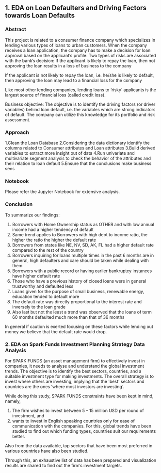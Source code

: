 ## 1. EDA on Loan Defaulters and Driving Factors towards Loan Defaults

### Abstract
This project is related to a consumer finance company which specializes in lending various types of loans to urban customers. When the company receives a loan application, the company has to make a decision for loan approval based on the applicant’s profile. Two types of risks are associated with the bank’s decision:
If the applicant is likely to repay the loan, then not approving the loan results in a loss of business to the company

If the applicant is not likely to repay the loan, i.e. he/she is likely to default, then approving the loan may lead to a financial loss for the company

Like most other lending companies, lending loans to ‘risky’ applicants is the largest source of financial loss (called credit loss).

Business objective: The objective is to identify the driving factors (or driver variables) behind loan default, i.e. the variables which are strong indicators of default. The company can utilize this knowledge for its portfolio and risk assessment.

### Approach
1.Clean the Loan Database
2.Considering the data dictionary identify the columns related to Consumer attributes and Loan attributes
3.Build derived variables to extract more insight out of data
4.Run univariate and multivariate segment analysis to check the behavior of the attributes and their relation to loan default
5.Ensure that the conclusions make business sens

### Notebook
Please refer the Jupyter Notebook for extensive analysis.

### Conclusion
To summarize our findings:

1. Borrowers with Home Ownership status as OTHER and with low annual income had a higher tendency of default
2. Same trend applies to Borrowers with high debt to income ratio, the higher the ratio the higher the default rate
3. Borrowers from states like NE, NV, SD, AK, FL had a higher default rate compared to the rest of the country
4. Borrowers inquiring for loans multiple times in the past 6 months are in general, high defaulters and care should be taken while dealing with them
5. Borrowers with a public record or having earlier bankruptcy instances have higher default rate
6. Those who have a previous history of closed loans were in general trustworthy and defaulted less
7. Loans given for the purpose of small business, renewable energy, education tended to default more
8. The default rate was directly proportional to the interest rate and inversely to the loan grade
9. Also last but not the least a trend was observed that the loans of term 60 months defaulted much more than that of 36 months

In general if caution is exerted focusing on these factors while lending out money we believe that the default rate would drop.



### 2. EDA on Spark Funds Investment Planning Strategy Data Analysis

For SPARK FUNDS (an asset management firm) to effectively invest in companies, it needs to analyse and understand the global investment trends. The objective is to identify the best sectors, countries, and a suitable investment type for making investments. The overall strategy is to invest where others are investing, implying that the 'best' sectors and countries are the ones 'where most investors are investing'.

While doing this study, SPARK FUNDS constraints have been kept in mind, namely, 

1) The firm wishes to invest between 5 – 15 million USD per round of investment, and 
2) wants to invest in English speaking countries only for ease of communication with the companies. For this, global trends have been studied to find out which funding types, countries suit our requirements better. 
    
Also from the data available, top sectors that have been most preferred in various countries have also been studied.

Through this, an exhaustive list of data has been prepared and visualization results are shared to find out the firm’s investment targets.
